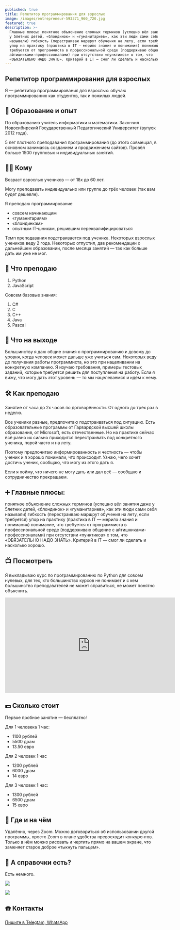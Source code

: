 ```yaml
---
published: true
title: Репетитор программирования для взрослых
image: /images/entrepreneur-593371_960_720.jpg
featured: true
description: >-
  Главные плюсы: понятное объяснение сложных терминов (успешно вёл занятия даже
  у 5летних детей, «блондинок» и «гуманитариев», как эти люди сами себя
  называли) гибкость (перестраиваю маршрут обучения на лету, если требуется)
  упор на практику (практика в IT — мерило знания и понимания) понимание, что
  требуется от программиста в профессиональной среде (поддерживаю общение с
  айтишниками-профессионалами) при отсутствии «пунктиков» о том, что
  «ОБЯЗАТЕЛЬНО НАДО ЗНАТЬ». Критерий в IT — смог ли сделать и насколько хорошо.
---
```

## Репетитор программирования для взрослых	

Я — репетитор программирования для взрослых: обучаю программированию как студентов, так и пожилых людей.

## 📆 Образование и опыт

По образованию учитель информатики и математики. Закончил Новосибирский Государственный Педагогический Университет (вупуск 2012 года).

5 лет плотного преподавания программирования (до этого совмещал, в основном занимаясь созданием и продвижением сайтов). Провёл больше 1500 групповых и индивидуальных занятий.

## 👨‍🎓 Кому 

Возраст взрослых учеников — от 18х до 60 лет.

Могу преподавать индивидуально или группе до трёх человек (так вам будет дешевле).

Я преподаю программирование

- совсем начинающим
- «гуманитариям»
- «блондинкам»
- опытным IT-шникам, решившим переквалифицироваться

Темп преподавания подстраивается под ученика. Некоторых взрослых учеников веду 2 года. Некоторых отпустил, дав рекомендации о дальнейшем образовании, после месяца занятий — так как больше дать им уже не мог.

## 🍝 Что преподаю

1. Python
1. JavaScript

Совсем базовые знания:
1. C#
1. C
1. C++
1. Java
1. Pascal

## 💼 Что на выходе

Большинству я даю общие знания о программированию и довожу до уровня, когда человек может дальше уже учиться сам. Некоторых веду до получения работы программиста, но это при нацеливании на конкретную компанию. Я изучаю требования, примеры тестовых заданий, которые требуется решить для поступления на работу. Если я вижу, что могу дать этот уровень — то мы нацелеваемся и идём к нему.

## 🛠 Как преподаю

Занятие от часа до 2х часов по договорённости. От одного до трёх раз в неделю.

Все ученики разные, предпочитаю подстраиваться под ситуацию. Есть образовательные программы от Гарвардской  высшей школы образования, от Microsoft, есть отечественные. Но на практике сейчас всё равно их сильно приходится перестраивать под конкретного ученика, порой часто и на лету.

Поэтому предпочитаю информированность и честность — чтобы ученик и я хорошо понимали, что происходит. Узнаю, чего хочет достичь ученик, сообщаю, что могу из этого дать я.

Если я пойму, что ничего не могу дать или дал всё — сообщаю и сотрудничество прекращаем.

## ➕ Главные плюсы:
понятное объяснение сложных терминов (успешно вёл занятия даже у 5летних детей, «блондинок» и «гуманитариев», как эти люди сами себя называли)
гибкость (перестраиваю маршрут обучения на лету, если требуется)
упор на практику (практика в IT — мерило знания и понимания)
понимание, что требуется от программиста в профессиональной среде (поддерживаю общение с айтишниками-профессионалами) при отсутствии «пунктиков» о том, что «ОБЯЗАТЕЛЬНО НАДО ЗНАТЬ». Критерий в IT — смог ли сделать и насколько хорошо.

## 📺 Посмотреть

Я выкладываю курс по программированию по Python для совсем нулевых, для тех, кто большинство курсов не понимает и с кем большинство преподавателей не может справиться, не может понятно объяснить.

<iframe width="560" height="315" src="https://www.youtube.com/embed/0H2W95c3kH0" title="YouTube video player" frameborder="0" allow="accelerometer; autoplay; clipboard-write; encrypted-media; gyroscope; picture-in-picture; web-share" allowfullscreen></iframe>

## 💵 Сколько стоит  

Первое пробное занятие — бесплатно!

Для 1 человека  1 час:

- 1100 рублей
- 5500 драм
- 13.50 евро

Для 2 человек  1 час

- 1200 рублей
- 6000 драм
- 14 евро

Для 3 человек  1 час:

- 1300 рублей
- 6500 драм
- 15 евро

## 🚗 Где и на чём

Удалённо, через Zoom. Можно договориться об использовании другой программы, просто Zoom в плане удобства превосходит конкурентов. Только в нём можно рисовать и чертить прямо на вашем экране, что заменяет старое доброе «тыкнуть пальцем».


## 📃 А справочки есть?

Есть немного.

![]({{site.baseurl}}/images/spr1diplom.jpg)


![]({{site.baseurl}}/images/spr4.png)


## ☎️ Контакты

[Пишите в Telegtam, WhatsApp](https://vrom1990.profeat.site/)
